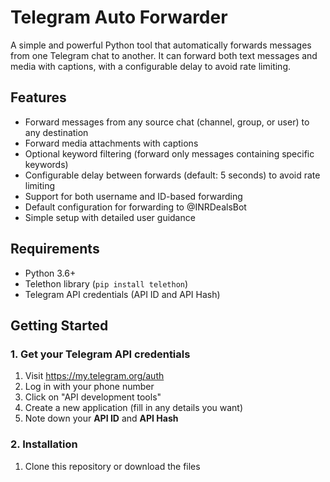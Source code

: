 # Telegram Auto Forwarder

A simple and powerful Python tool that automatically forwards messages from one Telegram chat to another. It can forward both text messages and media with captions, with a configurable delay to avoid rate limiting.

## Features

- Forward messages from any source chat (channel, group, or user) to any destination
- Forward media attachments with captions
- Optional keyword filtering (forward only messages containing specific keywords)
- Configurable delay between forwards (default: 5 seconds) to avoid rate limiting
- Support for both username and ID-based forwarding
- Default configuration for forwarding to @INRDealsBot
- Simple setup with detailed user guidance

## Requirements

- Python 3.6+
- Telethon library (`pip install telethon`)
- Telegram API credentials (API ID and API Hash)

## Getting Started

### 1. Get your Telegram API credentials

1. Visit https://my.telegram.org/auth
2. Log in with your phone number
3. Click on "API development tools"
4. Create a new application (fill in any details you want)
5. Note down your **API ID** and **API Hash**

### 2. Installation

1. Clone this repository or download the files
